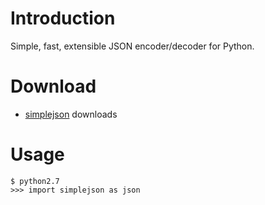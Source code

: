 # Introduction #
Simple, fast, extensible JSON encoder/decoder for Python.

# Download #
  * [simplejson](http://code.google.com/p/rudix/downloads/list?q=simplejson) downloads

# Usage #
```
$ python2.7
>>> import simplejson as json
```